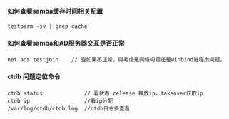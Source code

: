 #### 如何查看samba缓存时间相关配置

    testparm -sv | grep cache

#### 如何查看samba和AD服务器交互是否正常

    net ads testjoin    // 查如果不正常，得考虑是网络问题还是winbind进程出问题。

#### ctdb 问题定位命令
    
    ctdb status             // 看状态 release 释放ip，takeover获取ip
    ctdb ip                 //看ip分配     
    /var/log/ctdb/ctdb.log  //ctdb日志多查看 
